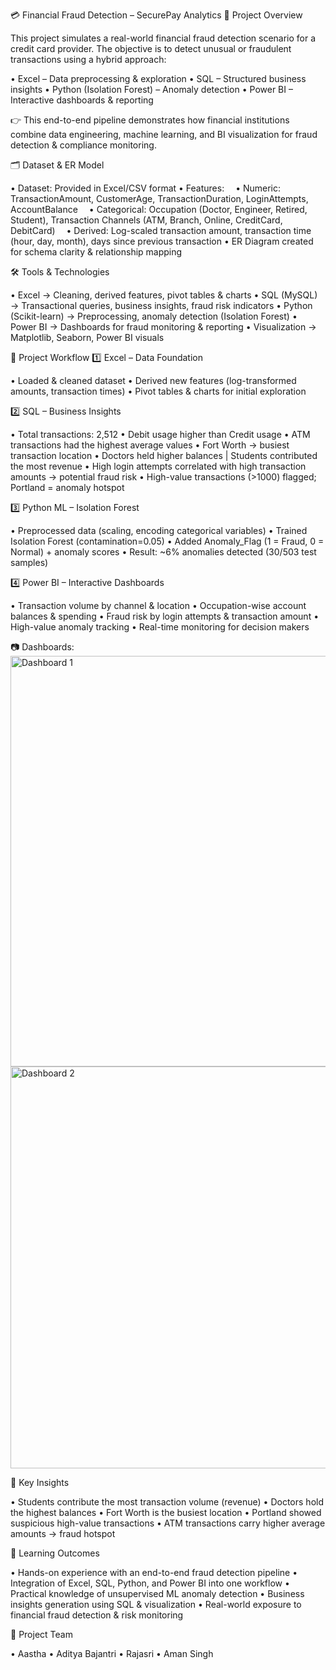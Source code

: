💳 Financial Fraud Detection – SecurePay Analytics
📌 Project Overview

This project simulates a real-world financial fraud detection scenario for a credit card provider.
The objective is to detect unusual or fraudulent transactions using a hybrid approach:

• Excel – Data preprocessing & exploration
• SQL – Structured business insights
• Python (Isolation Forest) – Anomaly detection
• Power BI – Interactive dashboards & reporting

👉 This end-to-end pipeline demonstrates how financial institutions combine data engineering, machine learning, and BI visualization for fraud detection & compliance monitoring.

🗂️ Dataset & ER Model

• Dataset: Provided in Excel/CSV format
• Features:
 • Numeric: TransactionAmount, CustomerAge, TransactionDuration, LoginAttempts, AccountBalance
 • Categorical: Occupation (Doctor, Engineer, Retired, Student), Transaction Channels (ATM, Branch, Online, CreditCard, DebitCard)
 • Derived: Log-scaled transaction amount, transaction time (hour, day, month), days since previous transaction
• ER Diagram created for schema clarity & relationship mapping

🛠️ Tools & Technologies

• Excel → Cleaning, derived features, pivot tables & charts
• SQL (MySQL) → Transactional queries, business insights, fraud risk indicators
• Python (Scikit-learn) → Preprocessing, anomaly detection (Isolation Forest)
• Power BI → Dashboards for fraud monitoring & reporting
• Visualization → Matplotlib, Seaborn, Power BI visuals

🔄 Project Workflow
1️⃣ Excel – Data Foundation

• Loaded & cleaned dataset
• Derived new features (log-transformed amounts, transaction times)
• Pivot tables & charts for initial exploration

2️⃣ SQL – Business Insights

• Total transactions: 2,512
• Debit usage higher than Credit usage
• ATM transactions had the highest average values
• Fort Worth → busiest transaction location
• Doctors held higher balances | Students contributed the most revenue
• High login attempts correlated with high transaction amounts → potential fraud risk
• High-value transactions (>1000) flagged; Portland = anomaly hotspot

3️⃣ Python ML – Isolation Forest

• Preprocessed data (scaling, encoding categorical variables)
• Trained Isolation Forest (contamination=0.05)
• Added Anomaly_Flag (1 = Fraud, 0 = Normal) + anomaly scores
• Result: ~6% anomalies detected (30/503 test samples)

4️⃣ Power BI – Interactive Dashboards

• Transaction volume by channel & location
• Occupation-wise account balances & spending
• Fraud risk by login attempts & transaction amount
• High-value anomaly tracking
• Real-time monitoring for decision makers

📷 Dashboards:
<img width="1221" height="657" alt="Dashboard 1" src="https://github.com/user-attachments/assets/719636d5-3779-44b0-9317-65e820e49d01" />
<img width="1157" height="643" alt="Dashboard 2" src="https://github.com/user-attachments/assets/4dc0e884-3d31-4aa9-aa79-cf71f45d263b" />

🔑 Key Insights

• Students contribute the most transaction volume (revenue)
• Doctors hold the highest balances
• Fort Worth is the busiest location
• Portland showed suspicious high-value transactions
• ATM transactions carry higher average amounts → fraud hotspot

🎯 Learning Outcomes

• Hands-on experience with an end-to-end fraud detection pipeline
• Integration of Excel, SQL, Python, and Power BI into one workflow
• Practical knowledge of unsupervised ML anomaly detection
• Business insights generation using SQL & visualization
• Real-world exposure to financial fraud detection & risk monitoring

👥 Project Team

• Aastha
• Aditya Bajantri
• Rajasri
• Aman Singh

